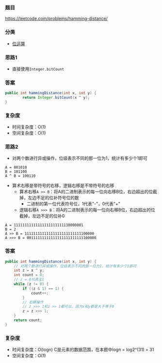 ### 题目
https://leetcode.com/problems/hamming-distance/

### 分类
* [位运算](https://zhuanlan.zhihu.com/p/26890617)

### 思路1
* 直接使用`Integer.bitCount`

### 答案
```java
public int hammingDistance(int x, int y) {
        return Integer.bitCount(x ^ y);
}
```

### 复杂度
* 时间复杂度：O(1)
* 空间复杂度：O(1)

### 思路2
* 对两个数进行异或操作，位级表示不同的那一位为1，统计有多少个1即可
```
A = 001010
B = 101100
A ^ B = 100110
```
* 算术右移是带符号的右移，逻辑右移是不带符号的右移
    * 算术右移`A >> B`：将A的二进制表示的每一位向右移B位，右边超出的位截掉，左边不足的位补符号位的数
        * 二进制的第一位代表符号位，1代表"-"，0代表"+"
    * 逻辑右移`A >>> B`：将A的二进制表示的每一位向右移B位，右边超出的位截掉，左边不足的位补0
```
A = 11111111111111111111111110000001
B = 2
A >> B = 11111111111111111111111111100000
A >>> B = 00111111111111111111111111100000
```

### 答案
```java
public int hammingDistance(int x, int y) {
    // 对两个数进行异或操作，位级表示不同的那一位为1，统计有多少个1即可
    int z = x ^ y;
    int count = 0;
    // z = 0代表无1
    while (z != 0) {
        if ((z & 1) == 1) {
            count++;
        }
        // 右移操作
        // z >>> 1和z >> 1都可以，因为x和y都是大于等于0
        z = z >>> 1;
    }
    return count;
}
```

### 复杂度
* 时间复杂度：O(logn) C是元素的数据范围，在本题中logn = log2^(31) = 31
* 空间复杂度：O(1)
